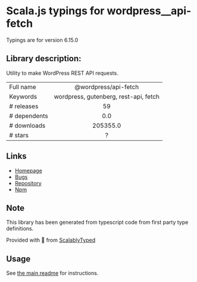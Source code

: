 
# Scala.js typings for wordpress__api-fetch

Typings are for version 6.15.0

## Library description:
Utility to make WordPress REST API requests.

|                    |                 |
| ------------------ | :-------------: |
| Full name          | @wordpress/api-fetch |
| Keywords           | wordpress, gutenberg, rest-api, fetch |
| # releases         | 59 |
| # dependents       | 0.0 |
| # downloads        | 205355.0 |
| # stars            | ? |

## Links
- [Homepage](https://github.com/WordPress/gutenberg/tree/HEAD/packages/api-fetch/README.md)
- [Bugs](https://github.com/WordPress/gutenberg/issues)
- [Repository](https://github.com/WordPress/gutenberg)
- [Npm](https://www.npmjs.com/package/%40wordpress%2Fapi-fetch)
    


## Note
This library has been generated from typescript code from first party type definitions.

Provided with :purple_heart: from [ScalablyTyped](https://github.com/oyvindberg/ScalablyTyped)

## Usage
See [the main readme](../../readme.md) for instructions.


